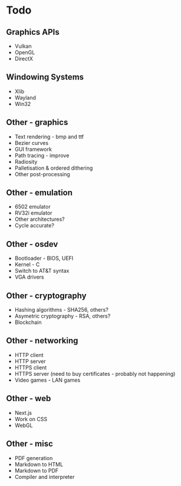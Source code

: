 # Todo
## Graphics APIs
- Vulkan
- OpenGL
- DirectX
## Windowing Systems
- Xlib
- Wayland
- Win32
## Other - graphics
- Text rendering - bmp and ttf
- Bezier curves
- GUI framework
- Path tracing - improve
- Radiosity
- Palletisation & ordered dithering
- Other post-processing
## Other - emulation
- 6502 emulator
- RV32i emulator
- Other architectures?
- Cycle accurate?
## Other - osdev
- Bootloader - BIOS, UEFI
- Kernel - C
- Switch to AT&T syntax
- VGA drivers
## Other - cryptography
- Hashing algorithms - SHA256, others?
- Asymetric cryptography - RSA, others?
- Blockchain
## Other - networking
- HTTP client
- HTTP server
- HTTPS client
- HTTPS server (need to buy certificates - probably not happening)
- Video games - LAN games
## Other - web
- Next.js
- Work on CSS
- WebGL
## Other - misc
- PDF generation
- Markdown to HTML
- Markdown to PDF
- Compiler and interpreter
